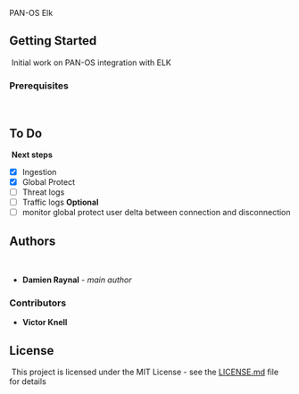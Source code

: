 PAN-OS Elk 
​
## Getting Started
​
Initial work on PAN-OS integration with ELK
​
### Prerequisites
​
## To Do
​
**Next steps**
- [x] Ingestion
- [x] Global Protect
- [ ] Threat logs
- [ ] Traffic logs
​
**Optional**
- [ ] monitor global protect user delta between connection and disconnection

## Authors
​
* **Damien Raynal** - *main author*

### Contributors 

* **Victor Knell**

## License
​
This project is licensed under the MIT License - see the [LICENSE.md](https://github.com/damray/panelk/LICENSE.md) file for details